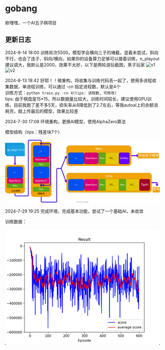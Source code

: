 # gobang
欸嘿嘿，一个AI五子棋项目

## 更新日志

2024-8-14 18:00
   训练轮次5500，模型学会横向三子的堵截，竖着未尝试，斜向不行，也会了连子，斜向/横向，如果你的设备算力足够可以接着训练，n_playout建议调大，我默认是2000，效果不太好，以下是两轮游玩截图，黑子玩家
   ![v1](d:/UserData/gobang/info/v1.png)
   ![v2](d:/UserData/gobang/info/v2.png)

2024-8-13 18:42
   好耶！！微重构，将收集与训练代码丢一起了，使用多进程收集数据，单进程训练，可以通过 -cn 指定进程数，默认是4个
   <br>
   训练方式：`python train.py -cn 4(tips: 进程数, 可修改)`
   <br>
   tips: 由于棋盘是15*15，所以数据量比较大，训练时间较长，建议使用GPU训练，目前我跑了差不多5天，损失率从6降低到了2.7左右，等我autoal上的余额消耗完，就上传最后的模型，效果比较差

2024-7-30 17:08
   环境重构，更换AI模型，使用AlphaZero算法

   模型结构（tips：残差块7个）

   ![model](./info/net.drawio.svg)

2024-7-29 19:25
   完成环境，完成基本功能，尝试了一个基础AI，未收敛

   训练数据：

   ![img](./info/0.png)